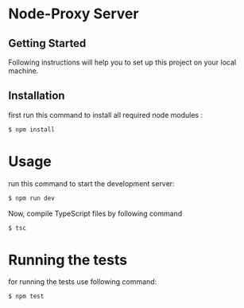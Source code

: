 # Node-Proxy Server

## Getting Started

Following instructions will help you to set up this project on your local
machine.

## Installation

first run this command to install all required node modules :

```sh
$ npm install
```

# Usage

run this command to start the development server:

```sh
$ npm run dev
```

Now, compile TypeScript files by following command

```sh
$ tsc
```

# Running the tests

for running the tests use following command:

```sh
$ npm test
```
